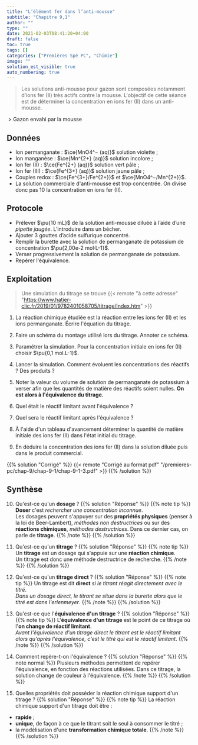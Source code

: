 ```yaml
---
title: "L’élément fer dans l’anti-mousse"
subtitle: "Chapitre 9,1"
author: ""
type: ""
date: 2021-02-03T08:41:20+04:00
draft: false
toc: true
tags: []
categories: ["Premières Spé PC", "Chimie"]
image: ""
solution_est_visible: true
auto_numbering: true
---
```


> Les solutions anti-mousse pour gazon sont composées notamment d’ions fer (II) très actifs contre la mousse. L'objectif de cette séance est de déterminer la concentration en ions fer (II) dans un anti-mousse.

<img src="/premieres-pc/chap-9/chap-9-1/chap-9-1-1.png" alt="" width="" />
> Gazon envahi par la mousse


## Données

- Ion permanganate : $\ce{MnO4^− (aq)}$ solution violette ;
- Ion manganèse : $\ce{Mn^{2+} (aq)}$ solution incolore ;
- Ion fer (II) : $\ce{Fe^{2+} (aq)}$ solution vert pâle ;
- Ion fer (III) : $\ce{Fe^{3+} (aq)}$ solution jaune pâle ;
- Couples redox : $\ce{Fe^{3+}/Fe^{2+}}$ et $\ce{MnO4^−/Mn^{2+}}$.
- La solution commerciale d'anti-mousse est trop concentrée. On divise donc pas 10 la concentration en ions fer (II).


## Protocole

- Prélever $\pu{10 mL}$ de la solution anti-mousse diluée à l’aide d’une *pipette jaugée*. L’introduire dans un bécher.
- Ajouter 3 gouttes d’acide sulfurique concentré.
- Remplir la burette avec la solution de permanganate de potassium de concentration $\pu{2,00e-2 mol·L-1}$.
- Verser progressivement la solution de permanganate de potassium.
- Repérer l'équivalence.

## Exploitation

> Une simulation du titrage se trouve {{< remote "à cette adresse" "https://www.hatier-clic.fr/2019/01/9782401058705/titrage/index.htm" >}}

1. La réaction chimique étudiée est la réaction entre les ions fer (II) et les ions permanganate. Écrire l'équation du titrage.

2. Faire un schéma du montage utilisé lors du titrage. Annoter ce schéma.

3. Paramétrer la simulation. Pour la concentration initiale en ions fer (II) choisir $\pu{0,1 mol.L-1}$.

4. Lancer la simulation. Comment évoluent les concentrations des réactifs ? Des produits ?

5. Noter la valeur du volume de solution de permanganate de potassium à verser afin que les quantités de matière des réactifs soient nulles. **On est alors à l'équivalence du titrage.**

6. Quel était le réactif limitant avant l'équivalence ?

7. Quel sera le réactif limitant après l'équivalence ?

8. À l'aide d'un tableau d'avancement déterminer la quantité de matière initiale des ions fer (II) dans l'état initial du titrage.

9. En déduire la concentration des ions fer (II) dans la solution diluée puis dans le produit commercial.

{{% solution "Corrigé" %}}
{{< remote "Corrigé au format pdf" "/premieres-pc/chap-9/chap-9-1/chap-9-1-3.pdf" >}}
{{% /solution %}}


## Synthèse

10. Qu'est-ce qu'un **dosage** ?
{{% solution "Réponse" %}}
{{% note tip %}}
**Doser** c'est *rechercher une concentration inconnue*.\
Les dosages peuvent s'appuyer sur des **propriétés physiques** (penser à la loi de Beer-Lambert), *méthodes non destructrices* ou sur des **réactions chimiques**, *méthodes destructrices*. Dans ce dernier cas, on parle de **titrage**.
{{% /note %}}
{{% /solution %}}

11. Qu'est-ce qu'un **titrage** ?
{{% solution "Réponse" %}}
{{% note tip %}}
Un **titrage** est un dosage qui s'appuie sur une **réaction chimique**.\
Un titrage est donc une méthode destructrice de recherche.
{{% /note %}}
{{% /solution %}}

12. Qu'est-ce qu'un **titrage direct** ?
{{% solution "Réponse" %}}
{{% note tip %}}
Un titrage est dit **direct** *si le titrant réagit directement avec le titré*.\
*Dans un dosage direct, le titrant se situe dans la burette alors que le titré est dans l'erlenmeyer*.
{{% /note %}}
{{% /solution %}}

13. Qu'est-ce que l'**équivalence d'un titrage** ?
{{% solution "Réponse" %}}
{{% note tip %}}
L'**équivalence d'un titrage** est le point de ce titrage où l'**on change de réactif limitant**.\
*Avant l'équivalence d'un titrage direct le titrant est le réactif limitant alors qu'après l'équivalence, c'est le titré qui est le réactif limitant*.
{{% /note %}}
{{% /solution %}}

14. Comment repère-t-on l'équivalence ?
{{% solution "Réponse" %}}
{{% note normal %}}
Plusieurs méthodes permettent de repérer l'équivalence, en fonction des réactions utilisées. Dans ce titrage, la solution change de couleur à l'équivalence.
{{% /note %}}
{{% /solution %}}

15. Quelles propriétés doit posséder la réaction chimique support d'un titrage ?
{{% solution "Réponse" %}}
{{% note tip %}}
La réaction chimique support d'un titrage doit être :
- **rapide** ;
- **unique**, de façon à ce que le titrant soit le seul à consommer le titré ;
- la modélisation d'une **transformation chimique totale**.
{{% /note %}}
{{% /solution %}}